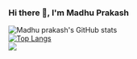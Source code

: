 ### Hi there 👋, I'm Madhu Prakash  
![Madhu prakash's GitHub stats](https://github-readme-stats.vercel.app/api?username=madhuprakash19&show_icons=true&theme=radical)  
[![Top Langs](https://github-readme-stats.vercel.app/api/top-langs/?username=madhuprakash19&layout=compact)](https://github.com/madhuprakash19/github-readme-stats)  
![](https://komarev.com/ghpvc/?username=madhuprakash19)  

<!--
**madhuprakash19/madhuprakash19** is a ✨ _special_ ✨ repository because its `README.md` (this file) appears on your GitHub profile.

Here are some ideas to get you started:

- 🔭 I’m currently working on ...
- 🌱 I’m currently learning ...
- 👯 I’m looking to collaborate on ...
- 🤔 I’m looking for help with ...
- 💬 Ask me about ...
- 📫 How to reach me: ...
- 😄 Pronouns: ...
- ⚡ Fun fact: ...
-->
